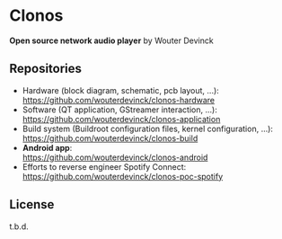 Clonos
======
**Open source network audio player**
by Wouter Devinck

Repositories
------------
 * Hardware (block diagram, schematic, pcb layout, ...): <br />
   https://github.com/wouterdevinck/clonos-hardware
 * Software (QT application, GStreamer interaction, ...): <br />
   https://github.com/wouterdevinck/clonos-application
 * Build system (Buildroot configuration files, kernel configuration, ...): <br />
   https://github.com/wouterdevinck/clonos-build
 * **Android app**: <br />
   https://github.com/wouterdevinck/clonos-android
 * Efforts to reverse engineer Spotify Connect: <br />
   https://github.com/wouterdevinck/clonos-poc-spotify

License
-------
t.b.d.
